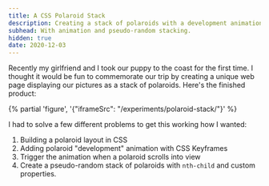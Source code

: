 ```yaml
---
title: A CSS Polaroid Stack
description: Creating a stack of polaroids with a development animation and pseudo-random stacking.
subhead: With animation and pseudo-random stacking.
hidden: true
date: 2020-12-03
---
```


Recently my girlfriend and I took our puppy to the coast for the first time. I thought it would be fun to commemorate our trip by creating a unique web page displaying our pictures as a stack of polaroids. Here's the finished product:

{% partial 'figure', '{"iframeSrc": "/experiments/polaroid-stack/"}' %}

I had to solve a few different problems to get this working how I wanted:

1. Building a polaroid layout in CSS
2. Adding polaroid "development" animation with CSS Keyframes
3. Trigger the animation when a polaroid scrolls into view
4. Create a pseudo-random stack of polaroids with `nth-child` and custom properties.
